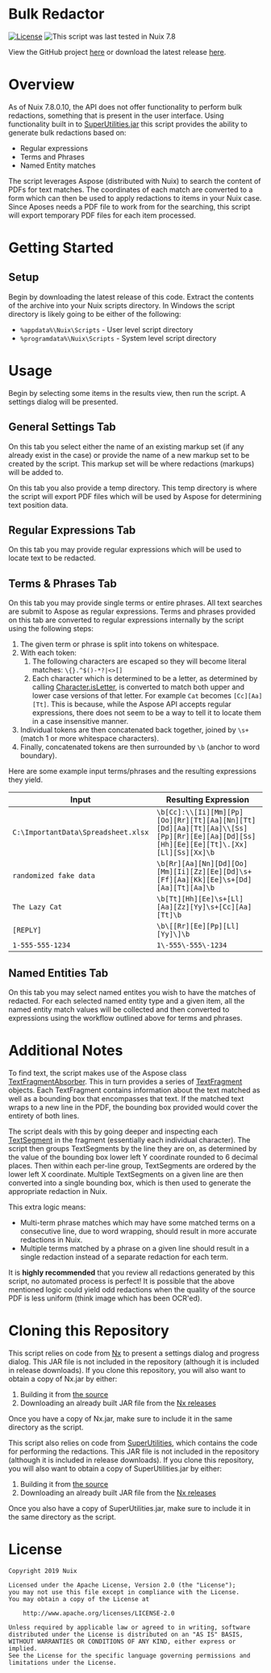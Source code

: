 Bulk Redactor
=============

[![License](https://img.shields.io/badge/License-Apache%202.0-blue.svg)](http://www.apache.org/licenses/LICENSE-2.0) ![This script was last tested in Nuix 7.8](https://img.shields.io/badge/Script%20Tested%20in%20Nuix-7.8-green.svg)

View the GitHub project [here](https://github.com/Nuix/Bulk-Redactor) or download the latest release [here](https://github.com/Nuix/Bulk-Redactor/releases).

# Overview

As of Nuix 7.8.0.10, the API does not offer functionality to perform bulk redactions, something that is present in the user interface.  Using functionality built in to [SuperUtilities.jar](https://github.com/Nuix/SuperUtilities) this script provides the ability to generate bulk redactions based on:
- Regular expressions
- Terms and Phrases
- Named Entity matches

The script leverages Aspose (distributed with Nuix) to search the content of PDFs for text matches.  The coordinates of each match are converted to a form which can then be used to apply redactions to items in your Nuix case.  Since Aposes needs a PDF file to work from for the searching, this script will export temporary PDF files for each item processed.

# Getting Started

## Setup

Begin by downloading the latest release of this code.  Extract the contents of the archive into your Nuix scripts directory.  In Windows the script directory is likely going to be either of the following:

- `%appdata%\Nuix\Scripts` - User level script directory
- `%programdata%\Nuix\Scripts` - System level script directory

# Usage

Begin by selecting some items in the results view, then run the script.  A settings dialog will be presented.

## General Settings Tab

On this tab you select either the name of an existing markup set (if any already exist in the case) or provide the name of a new markup set to be created by the script.  This markup set will be where redactions (markups) will be added to.

On this tab you also provide a temp directory.  This temp directory is where the script will export PDF files which will be used by Aspose for determining text position data.

## Regular Expressions Tab

On this tab you may provide regular expressions which will be used to locate text to be redacted.

## Terms & Phrases Tab

On this tab you may provide single terms or entire phrases.  All text searches are submit to Aspose as regular expressions.  Terms and phrases provided on this tab are converted to regular expressions internally by the script using the following steps:

1. The given term or phrase is split into tokens on whitespace.
2. With each token:
	1. The following characters are escaped so they will become literal matches: `\{}.^$()-*?|<>[]`
	2. Each character which is determined to be a letter, as determined by calling [Character.isLetter](https://docs.oracle.com/javase/8/docs/api/java/lang/Character.html#isLetter-char-), is converted to match both upper and lower case versions of that letter.  For example `Cat` becomes `[Cc][Aa][Tt]`.  This is because, while the Aspose API accepts regular expressions, there does not seem to be a way to tell it to locate them in a case insensitive manner.
3. Individual tokens are then concatenated back together, joined by `\s+` (match 1 or more whitespace characters).
4. Finally, concatenated tokens are then surrounded by `\b` (anchor to word boundary).

Here are some example input terms/phrases and the resulting expressions they yield.

| Input | Resulting Expression |
|-------|----------------------|
| `C:\ImportantData\Spreadsheet.xlsx` | `\b[Cc]:\\[Ii][Mm][Pp][Oo][Rr][Tt][Aa][Nn][Tt][Dd][Aa][Tt][Aa]\\[Ss][Pp][Rr][Ee][Aa][Dd][Ss][Hh][Ee][Ee][Tt]\.[Xx][Ll][Ss][Xx]\b` |
| `randomized fake data` | `\b[Rr][Aa][Nn][Dd][Oo][Mm][Ii][Zz][Ee][Dd]\s+[Ff][Aa][Kk][Ee]\s+[Dd][Aa][Tt][Aa]\b` |
| `The Lazy Cat` | `\b[Tt][Hh][Ee]\s+[Ll][Aa][Zz][Yy]\s+[Cc][Aa][Tt]\b` |
| `[REPLY]` | `\b\[[Rr][Ee][Pp][Ll][Yy]\]\b` |
| `1-555-555-1234` | `1\-555\-555\-1234` |

## Named Entities Tab

On this tab you may select named entites you wish to have the matches of redacted.  For each selected named entity type and a given item, all the named entity match values will be collected and then converted to expressions using the workflow outlined above for terms and phrases.

# Additional Notes

To find text, the script makes use of the Aspose class [TextFragmentAbsorber](https://apireference.aspose.com/java/pdf/com.aspose.pdf/TextFragmentAbsorber).  This in turn provides a series of [TextFragment](https://apireference.aspose.com/java/pdf/com.aspose.pdf/TextFragment) objects.  Each TextFragment contains information about the text matched as well as a bounding box that encompasses that text.  If the matched text wraps to a new line in the PDF, the bounding box provided would cover the entirety of both lines.

The script deals with this by going deeper and inspecting each [TextSegment](https://apireference.aspose.com/java/pdf/com.aspose.pdf/TextSegment) in the fragment (essentially each individual character).  The script then groups TextSegments by the line they are on, as determined by the value of the bounding box lower left Y coordinate rounded to 6 decimal places.  Then within each per-line group, TextSegments are ordered by the lower left X coordinate.  Multiple TextSegments on a given line are then converted into a single bounding box, which is then used to generate the appropriate redaction in Nuix.

This extra logic means:
- Multi-term phrase matches which may have some matched terms on a consecutive line, due to word wrapping, should result in more accurate redactions in Nuix.
- Multiple terms matched by a phrase on a given line should result in a single redaction instead of a separate redaction for each term.

It is **highly recommended** that you review all redactions generated by this script, no automated process is perfect!  It is possible that the above mentioned logic could yield odd redactions when the quality of the source PDF is less uniform (think image which has been OCR'ed).

# Cloning this Repository

This script relies on code from [Nx](https://github.com/Nuix/Nx) to present a settings dialog and progress dialog.  This JAR file is not included in the repository (although it is included in release downloads).  If you clone this repository, you will also want to obtain a copy of Nx.jar by either:
1. Building it from [the source](https://github.com/Nuix/Nx)
2. Downloading an already built JAR file from the [Nx releases](https://github.com/Nuix/Nx/releases)

Once you have a copy of Nx.jar, make sure to include it in the same directory as the script.

This script also relies on code from [SuperUtilities](https://github.com/Nuix/SuperUtilities), which contains the code for performing the redactions.  This JAR file is not included in the repository (although it is included in release downloads).  If you clone this repository, you will also want to obtain a copy of SuperUtilities.jar by either:
1. Building it from [the source](https://github.com/Nuix/SuperUtilities)
2. Downloading an already built JAR file from the [Nx releases](https://github.com/Nuix/SuperUtilities/releases)

Once you also have a copy of SuperUtilities.jar, make sure to include it in the same directory as the script.

# License

```
Copyright 2019 Nuix

Licensed under the Apache License, Version 2.0 (the "License");
you may not use this file except in compliance with the License.
You may obtain a copy of the License at

    http://www.apache.org/licenses/LICENSE-2.0

Unless required by applicable law or agreed to in writing, software
distributed under the License is distributed on an "AS IS" BASIS,
WITHOUT WARRANTIES OR CONDITIONS OF ANY KIND, either express or implied.
See the License for the specific language governing permissions and
limitations under the License.
```
